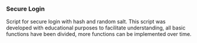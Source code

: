 ### Secure Login
Script for secure login with hash and random salt.
This script was developed with educational purposes
to facilitate understanding, all basic functions 
have been divided, more functions can be implemented over time.
